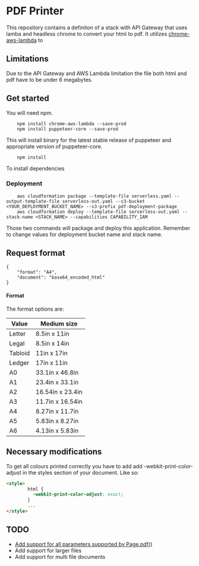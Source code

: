 # PDF Printer
This repository contains a definiton of a stack with API Gateway that uses lamba and headless chrome to convert your html to pdf.
It utilizes [chrome-aws-lambda](https://github.com/alixaxel/chrome-aws-lambda) to 

## Limitations
Due to the API Gateway and AWS Lambda limitation the file both html and pdf have to be under 6 megabytes.

## Get started
You will need npm.

```
    npm install chrome-aws-lambda --save-prod
    npm install puppeteer-core --save-prod
```
This will install binary for the latest stable release of puppeteer and appropriate version of puppeteer-core.

```
    npm install
```
To install dependencies

### Deployment

```
    aws cloudformation package --template-file serverless.yaml --output-template-file serverless-out.yaml --s3-bucket <YOUR_DEPLOYMENT_BUCKET_NAME> --s3-prefix pdf-deployment-package 
    aws cloudformation deploy --template-file serverless-out.yaml --stack-name <STACK_NAME> --capabilities CAPABILITY_IAM
```
Those two commands will package and deploy this application. Remember to change values for deployment bucket name and stack name.


## Request format
```
{
    "format": "A4",
    "document": "base64_encoded_html"
}
```

#### Format

The format options are:

Value | Medium size
------------ | -------------
Letter| 8.5in x 11in
Legal| 8.5in x 14in
Tabloid| 11in x 17in
Ledger| 17in x 11in
A0| 33.1in x 46.8in
A1| 23.4in x 33.1in
A2| 16.54in x 23.4in
A3| 11.7in x 16.54in
A4| 8.27in x 11.7in
A5| 5.83in x 8.27in
A6| 4.13in x 5.83in


## Necessary modifications
To get all colours printed correctly you have to add add -webkit-print-color-adjust in the styles section of your document.
Like so:
```html
<style>
		html {
		  -webkit-print-color-adjust: exact;
		}
        ...
</style>
```

## TODO
* [Add support for all parameters supported by Page.pdf()](https://github.com/Rozchmurzeni/pdf-printer/issues/1)
* Add support for larger files
* Add support for multi file documents